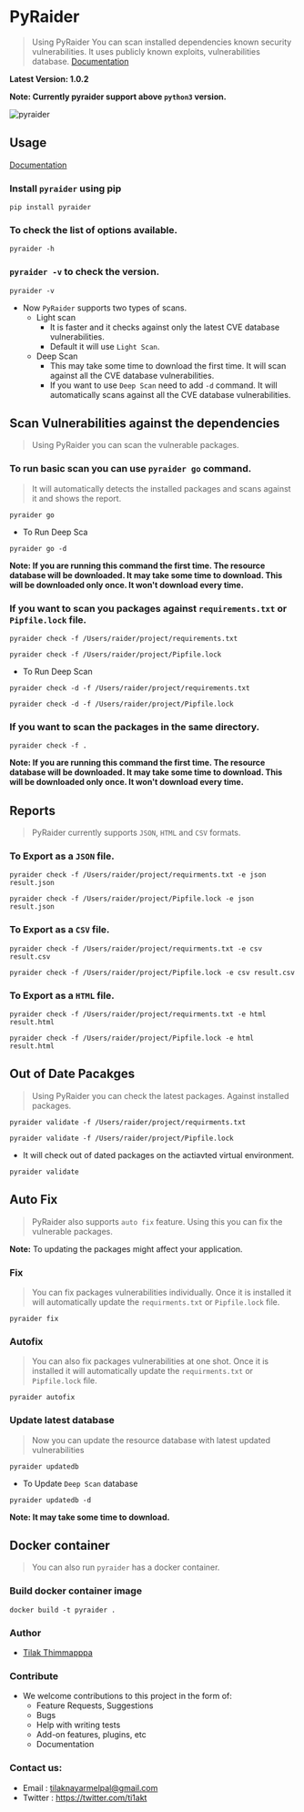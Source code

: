 # PyRaider

> Using PyRaider You can scan installed dependencies known security vulnerabilities. It uses publicly known exploits, vulnerabilities database. [Documentation](https://pyraider.raidersource.com)

**Latest Version: 1.0.2**

**Note: Currently pyraider support above `python3` version.**

![pyraider](img/pyraider_scan.png)

                                    
## Usage

[Documentation](https://pyraider.raidersource.com/#/)

### Install `pyraider` using pip

```commandline
pip install pyraider
```

### To check the list of options available.

```commandline
pyraider -h
```

### `pyraider -v` to check the version.

```commandline
pyraider -v
```
* Now `PyRaider` supports two types of scans.
    * Light scan
        * It is faster and it checks against only the latest CVE database vulnerabilities.
        * Default it will use `Light Scan`.
    * Deep Scan
        * This may take some time to download the first time. It will scan against all the CVE database vulnerabilities.
        * If you want to use `Deep Scan` need to add `-d` command. It will automatically scans against all the CVE database vulnerabilities.

##  Scan Vulnerabilities against the dependencies
> Using PyRaider you can scan the vulnerable packages.

### To run basic scan you can use `pyraider go` command. 
>It will automatically detects the installed packages and scans against it and shows the report.

```commandline
pyraider go
```

* To Run Deep Sca

```commandline
pyraider go -d
```

**Note: If you are running this command the first time. The resource database will be downloaded. It may take some time to download. This will be downloaded only once. It won't download every time.**


### If you want to scan you packages against `requirements.txt` or `Pipfile.lock` file.

```commandline
pyraider check -f /Users/raider/project/requirements.txt
```

```commandline
pyraider check -f /Users/raider/project/Pipfile.lock
```

* To Run Deep Scan

```commandline
pyraider check -d -f /Users/raider/project/requirements.txt
```

```commandline
pyraider check -d -f /Users/raider/project/Pipfile.lock
```

### If you want to scan the packages in the same directory.

```commandline
pyraider check -f .
```

**Note: If you are running this command the first time. The resource database will be downloaded. It may take some time to download. This will be downloaded only once. It won't download every time.**

## Reports
> PyRaider currently supports `JSON`, `HTML` and `CSV` formats.

### To Export as a `JSON` file.

```commandline
pyraider check -f /Users/raider/project/requirments.txt -e json result.json
```

```commandline
pyraider check -f /Users/raider/project/Pipfile.lock -e json result.json
```


### To Export as a `CSV` file.

```commandline
pyraider check -f /Users/raider/project/requirments.txt -e csv result.csv
```

```commandline
pyraider check -f /Users/raider/project/Pipfile.lock -e csv result.csv
```

### To Export as a `HTML` file.

```commandline
pyraider check -f /Users/raider/project/requirments.txt -e html result.html
```

```commandline
pyraider check -f /Users/raider/project/Pipfile.lock -e html result.html
```


## Out of Date Pacakges
> Using PyRaider you can check the latest packages. Against installed packages.

```commandline
pyraider validate -f /Users/raider/project/requirments.txt
```

```commandline
pyraider validate -f /Users/raider/project/Pipfile.lock
```

* It will check out of dated packages on the actiavted virtual environment.
```commandline
pyraider validate 
```


## Auto Fix
> PyRaider also supports `auto fix` feature. Using this you can fix the vulnerable packages.

**Note:** To updating the packages might affect your application.

### Fix
> You can fix packages vulnerabilities individually. Once it is installed it will automatically update the `requirments.txt` or `Pipfile.lock` file.

```
pyraider fix
```

### Autofix
> You can also fix packages vulnerabilities at one shot. Once it is installed it will automatically update the `requirments.txt` or `Pipfile.lock` file.

```
pyraider autofix
```

### Update latest database
> Now you can update the resource database with latest updated vulnerabilities

```
pyraider updatedb
```
* To Update `Deep Scan` database  

```
pyraider updatedb -d
```

**Note: It may take some time to download.**

## Docker container
> You can also run `pyraider` has a docker container.

### Build docker container image

```
docker build -t pyraider .
```

### Author
    
* [Tilak Thimmapppa](https://tilakt.com/)

### Contribute
* We welcome contributions to this project in the form of:
    * Feature Requests, Suggestions
    * Bugs
    * Help with writing tests
    * Add-on features, plugins, etc
    * Documentation

### Contact us:
* Email : tilaknayarmelpal@gmail.com
* Twitter : https://twitter.com/ti1akt